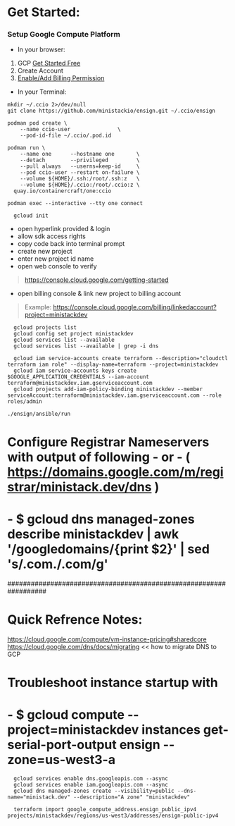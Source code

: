 # Get Started:
### Setup Google Compute Platform 
  - In your browser:     
  1. GCP [Get Started Free](https://cloud.google.com/free)
  2. Create Account
  3. [Enable/Add Billing Permission](https://console.cloud.google.com/getting-started)    
  - In your Terminal:    
```
mkdir ~/.ccio 2>/dev/null
git clone https://github.com/ministackio/ensign.git ~/.ccio/ensign
```
```
podman pod create \
    --name ccio-user               \
    --pod-id-file ~/.ccio/.pod.id
```
```
podman run \
    --name one      --hostname one       \
    --detach        --privileged         \
    --pull always   --userns=keep-id     \
    --pod ccio-user --restart on-failure \
    --volume ${HOME}/.ssh:/root/.ssh:z   \
    --volume ${HOME}/.ccio:/root/.ccio:z \
  quay.io/containercraft/one:ccio
```
```
podman exec --interactive --tty one connect
```
```
  gcloud init
```
  - open hyperlink provided & login
  - allow sdk access rights
  - copy code back into terminal prompt
  - create new project 
  - enter new project id name 
  - open web console to verify 
>    https://console.cloud.google.com/getting-started
  - open billing console & link new project to billing account 
>    Example: https://console.cloud.google.com/billing/linkedaccount?project=ministackdev

```
  gcloud projects list
  gcloud config set project ministackdev
  gcloud services list --available
  gcloud services list --available | grep -i dns
```
```
  gcloud iam service-accounts create terraform --description="cloudctl terraform iam role" --display-name=terraform --project=ministackdev
  gcloud iam service-accounts keys create $GOOGLE_APPLICATION_CREDENTIALS --iam-account terraform@ministackdev.iam.gserviceaccount.com
  gcloud projects add-iam-policy-binding ministackdev --member serviceAccount:terraform@ministackdev.iam.gserviceaccount.com --role roles/admin
```
```
./ensign/ansible/run
```
# Configure Registrar Nameservers with output of following - or - ( https://domains.google.com/m/registrar/ministack.dev/dns )
# - $ gcloud dns managed-zones describe ministackdev | awk '/googledomains/{print $2}' | sed 's/\.com\./.com/g'

 
##################################################################
# Quick Refrence Notes:
https://cloud.google.com/compute/vm-instance-pricing#sharedcore
https://cloud.google.com/dns/docs/migrating << how to migrate DNS to GCP
# Troubleshoot instance startup with
# - $ gcloud compute --project=ministackdev instances get-serial-port-output ensign --zone=us-west3-a
```
  gcloud services enable dns.googleapis.com --async
  gcloud services enable iam.googleapis.com --async
  gcloud dns managed-zones create --visibility=public --dns-name="ministack.dev" --description="A zone" "ministackdev"

  terraform import google_compute_address.ensign_public_ipv4 projects/ministackdev/regions/us-west3/addresses/ensign-public-ipv4
```

